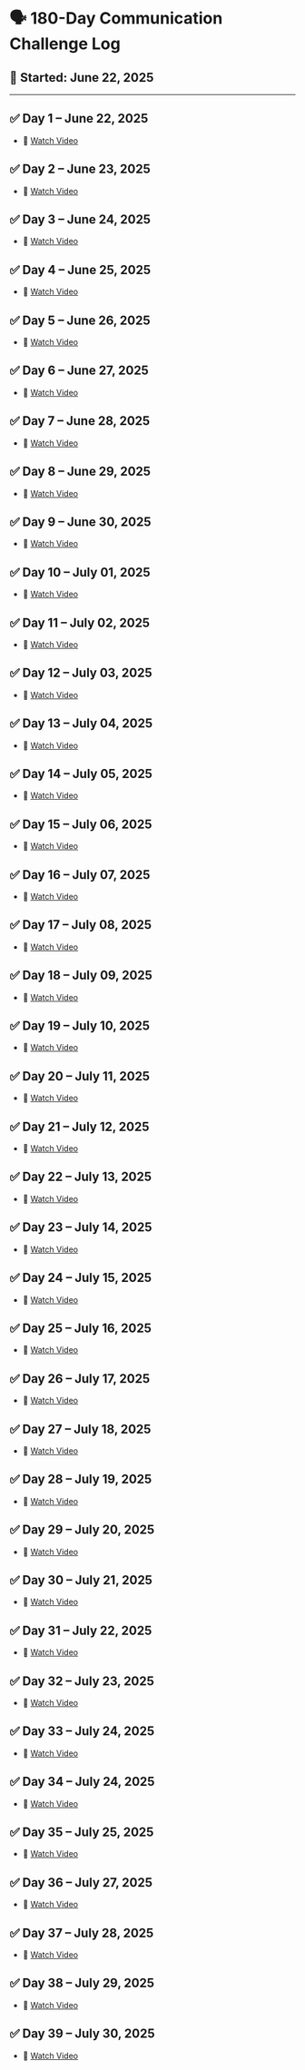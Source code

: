 # 🗣️ 180-Day Communication Challenge Log

## 📅 Started: June 22, 2025

---

## ✅ Day 1 – June 22, 2025
- 🎥 [Watch Video](https://youtu.be/1By3G5QLm0I)

## ✅ Day 2 – June 23, 2025
- 🎥 [Watch Video](https://youtu.be/48va2gG4vvM)

## ✅ Day 3 – June 24, 2025
- 🎥 [Watch Video](https://youtu.be/tteilN4lTLQ)

## ✅ Day 4 – June 25, 2025
- 🎥 [Watch Video](https://youtu.be/grc9EpgV-Cs)

## ✅ Day 5 – June 26, 2025
- 🎥 [Watch Video](https://youtu.be/8C_CCPYkny4)

## ✅ Day 6 – June 27, 2025
- 🎥 [Watch Video](https://youtu.be/x3JfCD9u5MA)

## ✅ Day 7 – June 28, 2025
- 🎥 [Watch Video](https://youtu.be/ZMgK_C01L80)

## ✅ Day 8 – June 29, 2025
- 🎥 [Watch Video](https://youtu.be/MIeVHjMYfHo)

## ✅ Day 9 – June 30, 2025
- 🎥 [Watch Video](https://youtu.be/8sleSdyDDQM)

## ✅ Day 10 – July 01, 2025
- 🎥 [Watch Video](https://youtu.be/2iORme-gC4U)

## ✅ Day 11 – July 02, 2025
- 🎥 [Watch Video](https://youtu.be/o2I7Fwm9ijI)

## ✅ Day 12 – July 03, 2025
- 🎥 [Watch Video](https://youtu.be/Dxpiu5oad3M)

## ✅ Day 13 – July 04, 2025
- 🎥 [Watch Video](https://youtu.be/9LqKTvYTt0Q)

## ✅ Day 14 – July 05, 2025
- 🎥 [Watch Video](https://youtu.be/92TBfbVnVmU)

## ✅ Day 15 – July 06, 2025
- 🎥 [Watch Video](https://youtu.be/KTAZu5QY9Jc)

## ✅ Day 16 – July 07, 2025
- 🎥 [Watch Video](https://youtu.be/2sFy6QINQTo)

## ✅ Day 17 – July 08, 2025
- 🎥 [Watch Video](https://youtu.be/HgVrK6pLnK4)

## ✅ Day 18 – July 09, 2025
- 🎥 [Watch Video](https://youtu.be/X6L2STZS7Gw)

## ✅ Day 19 – July 10, 2025
- 🎥 [Watch Video](https://youtu.be/34FwyXeV1Qk)

## ✅ Day 20 – July 11, 2025
- 🎥 [Watch Video](https://youtu.be/Cw-lv7u7IgI)

## ✅ Day 21 – July 12, 2025
- 🎥 [Watch Video](https://youtu.be/B0Pbp8bzqKs)

## ✅ Day 22 – July 13, 2025
- 🎥 [Watch Video](https://youtu.be/MiGhYlbxY2k)

## ✅ Day 23 – July 14, 2025
- 🎥 [Watch Video](https://youtu.be/yHWSj6GVooM)

## ✅ Day 24 – July 15, 2025
- 🎥 [Watch Video](https://youtu.be/k91B-DrUh0Y)

## ✅ Day 25 – July 16, 2025
- 🎥 [Watch Video](https://youtu.be/jjBaoDgayZQ)

## ✅ Day 26 – July 17, 2025
- 🎥 [Watch Video](https://youtu.be/_DkAt0wE4wE)

## ✅ Day 27 – July 18, 2025
- 🎥 [Watch Video](https://youtu.be/6QzuRK3UXQQ)

## ✅ Day 28 – July 19, 2025
- 🎥 [Watch Video](https://youtu.be/8zmGhM1W8ms)

## ✅ Day 29 – July 20, 2025
- 🎥 [Watch Video](https://youtu.be/6RBZt0K-oMM)

## ✅ Day 30 – July 21, 2025
- 🎥 [Watch Video](https://youtu.be/B980TcRZFv8)

## ✅ Day 31 – July 22, 2025
- 🎥 [Watch Video](https://youtu.be/Wh7we_sHYmU)

## ✅ Day 32 – July 23, 2025
- 🎥 [Watch Video](https://youtu.be/fpLx3Ezvac8)

## ✅ Day 33 – July 24, 2025
- 🎥 [Watch Video](https://youtu.be/Uxn4UZAsbAc)

## ✅ Day 34 – July 24, 2025
- 🎥 [Watch Video](https://youtu.be/Uxn4UZAsbAc)

## ✅ Day 35 – July 25, 2025
- 🎥 [Watch Video](https://youtu.be/Fva4mAprJDA)

## ✅ Day 36 – July 27, 2025
- 🎥 [Watch Video](https://youtu.be/0GDC647akFQ)

## ✅ Day 37 – July 28, 2025
- 🎥 [Watch Video](https://youtu.be/uGLeE4VN6ms)

## ✅ Day 38 – July 29, 2025
- 🎥 [Watch Video](https://youtu.be/33rlQ_Uh1TY)

## ✅ Day 39 – July 30, 2025
- 🎥 [Watch Video](https://youtu.be/GWYBMkTWxHk)
